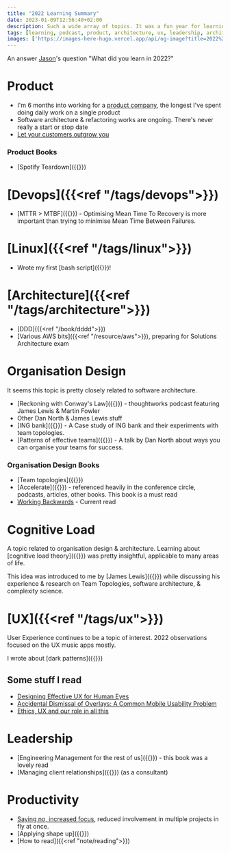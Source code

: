 ```yaml
---
title: "2022 Learning Summary"
date: 2023-01-09T12:56:40+02:00
description: Such a wide array of topics. It was a fun year for learning
tags: [learning, podcast, product, architecture, ux, leadership, architecture]
images: ['https://images-here-hugo.vercel.app/api/og-image?title=2022%20Learning%20Summary']
---
```


An answer [Jason](https://www.jason.af/)'s question "What did you learn in 2022?"

# Product

- I'm 6 months into working for a [product company](https://flexperto.com), the longest I've spent doing daily work on a single product
- Software architecture & refactoring works are ongoing. There's never really a start or stop date
- [Let your customers outgrow you](https://open.spotify.com/episode/1ssgPA6XL5IqeWmaUGVky5?si=dq2cxqImQt-8iU3ScFfo1A)

### Product Books

- [Spotify Teardown]({{<ref spotify-teardown>}})

# [Devops]({{<ref "/tags/devops">}})

- [MTTR > MTBF]({{<ref mttr>}}) -  Optimising Mean Time To Recovery is more important than trying to minimise Mean Time Between Failures.

# [Linux]({{<ref "/tags/linux">}})

- Wrote my first [bash script]({{<ref bash-automation>}})!

# [Architecture]({{<ref "/tags/architecture">}})

- [DDD]({{<ref "/book/dddd">}})
- [Various AWS bits]({{<ref "/resource/aws">}}), preparing for Solutions Architecture exam

# Organisation Design

It seems this topic is pretty closely related to software architecture.

- [Reckoning with Conway's Law]({{<ref conways-law>}}) - thoughtworks podcast featuring James Lewis & Martin Fowler
- Other Dan North & James Lewis stuff
- [ING bank]({{<ref ing-bank>}}) - A Case study of ING bank and their experiments with team topologies.
- [Patterns of effective teams]({{<ref Patterns-of-Effective-Teams>}}) - A talk by Dan North about ways you can organise your teams for success.

### Organisation Design Books

- [Team topologies]({{<ref team-topologies>}})
- [Accelerate]({{<ref accelerate>}}) - referenced heavily in the conference circle, podcasts, articles, other books. This book is a must read
- [Working Backwards](https://www.workingbackwards.com/) - Current read

# Cognitive Load

A topic related to organisation design & architecture. Learning about [cognitive load theory]({{<ref cognitive-load-theory>}}) was pretty insightful, applicable to many areas of life.

This idea was introduced to me by [James Lewis]({{<ref tt-jl.md>}}) while discussing his experience & research on Team Topologies, software architecture, & complexity science.

# [UX]({{<ref "/tags/ux">}})

User Experience continues to be a topic of interest. 2022 observations focused on the UX music apps mostly.

I wrote about [dark patterns]({{<ref dark-patterns>}})

## Some stuff I read

- [Designing Effective UX for Human Eyes](https://uxmag.com/articles/designing-effective-ux-for-human-eyes-banner)
- [Accidental Dismissal of Overlays: A Common Mobile Usability Problem](https://www.nngroup.com/articles/accidental-overlay-dismissal/)
- [Ethics, UX and our role in all this](https://uxdesign.cc/ethics-ux-and-our-role-in-all-this-60617e4bd962)

# Leadership

- [Engineering Management for the rest of us]({{<ref engineering-management>}}) - this book was a lovely read
- [Managing client relationships]({{<ref client-relationships>}}) (as a consultant)

# Productivity

- [Saying no, increased focus](https://fs.blog/focus-to-win/), reduced involvement in multiple projects in fly at once.
- [Applying shape up]({{<ref applying-shape-up>}})
- [How to read]({{<ref "note/reading">}})
